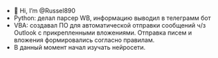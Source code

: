 - 👋 Hi, I’m @Russel890
- Python: делал парсер WB, информацию выводил в телеграмм бот
- VBA: создавал ПО для автоматической отправки сообщений ч/з Outlook с прикрепленными вложениями. Отправка писем и вложения формировались согласно правилам.
- В данный момент начал изучать нейросети.

<!---
Russel890/Russel890 is a ✨ special ✨ repository because its `README.md` (this file) appears on your GitHub profile.
You can click the Preview link to take a look at your changes.
--->
